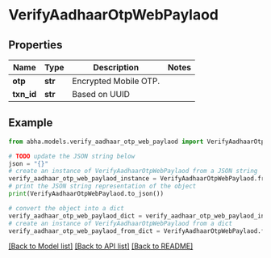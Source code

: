# VerifyAadhaarOtpWebPaylaod


## Properties

Name | Type | Description | Notes
------------ | ------------- | ------------- | -------------
**otp** | **str** | Encrypted Mobile OTP. | 
**txn_id** | **str** | Based on UUID | 

## Example

```python
from abha.models.verify_aadhaar_otp_web_paylaod import VerifyAadhaarOtpWebPaylaod

# TODO update the JSON string below
json = "{}"
# create an instance of VerifyAadhaarOtpWebPaylaod from a JSON string
verify_aadhaar_otp_web_paylaod_instance = VerifyAadhaarOtpWebPaylaod.from_json(json)
# print the JSON string representation of the object
print(VerifyAadhaarOtpWebPaylaod.to_json())

# convert the object into a dict
verify_aadhaar_otp_web_paylaod_dict = verify_aadhaar_otp_web_paylaod_instance.to_dict()
# create an instance of VerifyAadhaarOtpWebPaylaod from a dict
verify_aadhaar_otp_web_paylaod_from_dict = VerifyAadhaarOtpWebPaylaod.from_dict(verify_aadhaar_otp_web_paylaod_dict)
```
[[Back to Model list]](../README.md#documentation-for-models) [[Back to API list]](../README.md#documentation-for-api-endpoints) [[Back to README]](../README.md)


